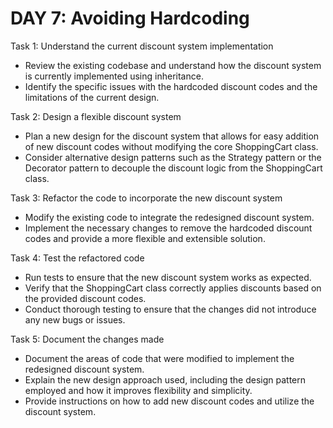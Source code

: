 # DAY 7: Avoiding Hardcoding

Task 1: Understand the current discount system implementation

- Review the existing codebase and understand how the discount system is currently implemented using inheritance.
- Identify the specific issues with the hardcoded discount codes and the limitations of the current design.

Task 2: Design a flexible discount system

- Plan a new design for the discount system that allows for easy addition of new discount codes without modifying the core ShoppingCart class.
- Consider alternative design patterns such as the Strategy pattern or the Decorator pattern to decouple the discount logic from the ShoppingCart class.

Task 3: Refactor the code to incorporate the new discount system

- Modify the existing code to integrate the redesigned discount system.
- Implement the necessary changes to remove the hardcoded discount codes and provide a more flexible and extensible solution.

Task 4: Test the refactored code

- Run tests to ensure that the new discount system works as expected.
- Verify that the ShoppingCart class correctly applies discounts based on the provided discount codes.
- Conduct thorough testing to ensure that the changes did not introduce any new bugs or issues.

Task 5: Document the changes made

- Document the areas of code that were modified to implement the redesigned discount system.
- Explain the new design approach used, including the design pattern employed and how it improves flexibility and simplicity.
- Provide instructions on how to add new discount codes and utilize the discount system.
